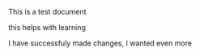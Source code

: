 This is a test document

this helps with learning

I have successfuly made changes, I wanted even more